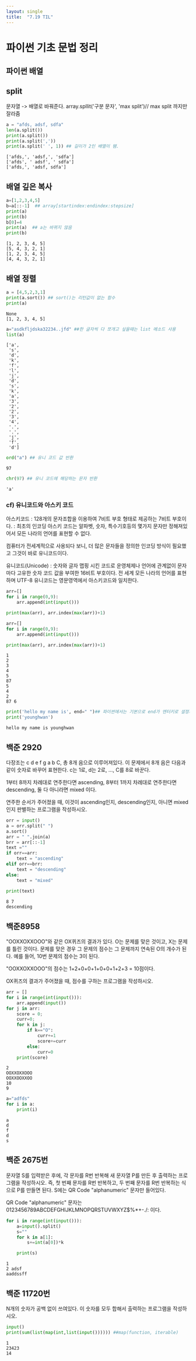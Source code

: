 ```yaml
---
layout: single
title:  "7.19 TIL"
---
```


# 파이썬 기초 문법 정리

## 파이썬 배열

## split
문자열 -> 배열로 바꿔준다.
array.spllit('구분 문자', 'max split')// max split 까지만 잘라줌


```python
a = "afds, adsf, sdfa"
len(a.split())
print(a.split())
print(a.split(','))
print(a.split(' ', 1)) ## 길이가 2인 배열이 됌.
```

    ['afds,', 'adsf,', 'sdfa']
    ['afds', ' adsf', ' sdfa']
    ['afds,', 'adsf, sdfa']


##  배열 깊은 복사


```python
a=[1,2,3,4,5]  
b=a[::-1]  ## array[startindex:endindex:stepsize]
print(a)
print(b)
b[0]=4
print(a)  ## a는 바뀌지 않음
print(b)
```

    [1, 2, 3, 4, 5]
    [5, 4, 3, 2, 1]
    [1, 2, 3, 4, 5]
    [4, 4, 3, 2, 1]


## 배열 정렬


```python
a = [4,5,2,3,1]
print(a.sort()) ## sort()는 리턴값이 없는 함수
print(a)
```

    None
    [1, 2, 3, 4, 5]



```python
a="asdkfljdska32234..jfd" ##한 글자씩 다 쪼개고 싶을때는 list 메소드 사용
list(a)
```




    ['a',
     's',
     'd',
     'k',
     'f',
     'l',
     'j',
     'd',
     's',
     'k',
     'a',
     '3',
     '2',
     '2',
     '3',
     '4',
     '.',
     '.',
     'j',
     'f',
     'd']




```python
ord("a") ## 유니 코드 값 반환
```




    97




```python
chr(97) ## 유니 코드에 해당하는 문자 반환
```




    'a'



### cf) 유니코드와 아스키 코드

아스키코드 : 128개의 문자조합을 이용하여 7비트 부호 형태로 제공하는 7비트 부호이다. : 최초의 인코딩
아스키 코드는 알파벳, 숫자, 특수기호등의 몇가지 문자만 정해져있어서 모든 나라의 언어를 표현할 수 없다.

컴퓨터가 전세계적으로 사용되다 보니, 더 많은 문자들을 정의한 인코딩 방식이 필요했고 그것이 바로 유니코드이다.

유니코드(Unicode) : 숫자와 글자 맵핑 시킨 코드로 운영체제나 언어에 관계없이 문자마다 고유한 숫자 코드 값을 부여한 16비트 부호이다. 
전 세계 모든 나라의 언어를 표현하며 UTF-8 유니코드는 영문영역에서 아스키코드와 일치한다.




```python
arr=[]
for i in range(0,9):
    arr.append(int(input()))

print(max(arr), arr.index(max(arr))+1)
```


```python
arr=[]
for i in range(0,9):
    arr.append(int(input()))

print(max(arr), arr.index(max(arr))+1)
```

    1
    2
    3
    4
    5
    87
    5
    4
    2
    87 6



```python
print('hello my name is', end=" ")## 파이썬에서는 기본으로 end가 엔터키로 설정되어있다. 따라서 줄바꿈없이하고 싶으면 이렇게 바꿔주면 됌.
print('younghwan')
```

    hello my name is younghwan


## 백준 2920

다장조는 c d e f g a b C, 총 8개 음으로 이루어져있다. 이 문제에서 8개 음은 다음과 같이 숫자로 바꾸어 표현한다. c는 1로, d는 2로, ..., C를 8로 바꾼다.

1부터 8까지 차례대로 연주한다면 ascending, 8부터 1까지 차례대로 연주한다면 descending, 둘 다 아니라면 mixed 이다.

연주한 순서가 주어졌을 때, 이것이 ascending인지, descending인지, 아니면 mixed인지 판별하는 프로그램을 작성하시오.


```python
orr = input()
a = orr.split(" ")
a.sort()
arr = " ".join(a)
brr = arr[::-1]
text =""
if orr==arr:
    text = "ascending"
elif orr==brr:
    text = "descending"
else:
    text = "mixed"
    
print(text)
```

    8 7
    descending


## 백준8958
"OOXXOXXOOO"와 같은 OX퀴즈의 결과가 있다. O는 문제를 맞은 것이고, X는 문제를 틀린 것이다. 문제를 맞은 경우 그 문제의 점수는 그 문제까지 연속된 O의 개수가 된다. 예를 들어, 10번 문제의 점수는 3이 된다.

"OOXXOXXOOO"의 점수는 1+2+0+0+1+0+0+1+2+3 = 10점이다.

OX퀴즈의 결과가 주어졌을 때, 점수를 구하는 프로그램을 작성하시오.


```python
arr = []
for i in range(int(input())):
    arr.append(input())
for j in arr:
    score = 0;
    curr=0;
    for k in j:
        if k=="O":
            curr+=1
            score+=curr
        else:
            curr=0
    print(score)
```

    2
    OOXXOXXOOO
    OOXXOOXXOO
    10
    9



```python
a="adfds"
for i in a:
    print(i)
```

    a
    d
    f
    d
    s


## 백준 2675번
문자열 S를 입력받은 후에, 각 문자를 R번 반복해 새 문자열 P를 만든 후 출력하는 프로그램을 작성하시오. 즉, 첫 번째 문자를 R번 반복하고, 두 번째 문자를 R번 반복하는 식으로 P를 만들면 된다. S에는 QR Code "alphanumeric" 문자만 들어있다.

QR Code "alphanumeric" 문자는 0123456789ABCDEFGHIJKLMNOPQRSTUVWXYZ\$%*+-./: 이다.


```python
for i in range(int(input())):
    a=input().split()
    s=""
    for k in a[1]:
        s+=int(a[0])*k

    print(s)
```

    1
    2 adsf
    aaddssff


## 백준 11720번
N개의 숫자가 공백 없이 쓰여있다. 이 숫자를 모두 합해서 출력하는 프로그램을 작성하시오.




```python
input()
print(sum(list(map(int,list(input()))))) ##map(function, iterable)
```

    1
    23423
    14

